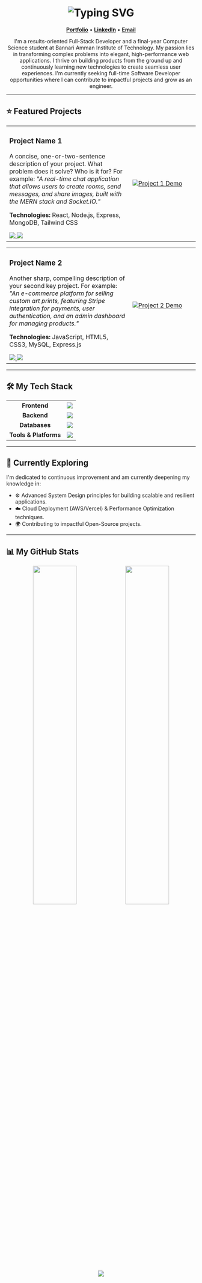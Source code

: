 <h1 align="center">
  <img src="https://readme-typing-svg.demolab.com?font=Fira+Code&size=28&pause=1000&color=F97316&center=true&vCenter=true&width=650&lines=Hi%2C+I'm+Nithish+Kumar+S+P!;Full-Stack+Developer+%7C+Building+Modern+Web+Apps" alt="Typing SVG" />
</h1>

<p align="center">
  <strong><a href="https://nithishkumar.framer.website" target="_blank">Portfolio</a></strong> •
  <strong><a href="https://www.linkedin.com/in/yourprofile" target="_blank">LinkedIn</a></strong> •
  <strong><a href="mailto:nithishkumar3115@gmail.com">Email</a></strong>
  </p>

<p align="center">
  I'm a results-oriented Full-Stack Developer and a final-year Computer Science student at Bannari Amman Institute of Technology. My passion lies in transforming complex problems into elegant, high-performance web applications. I thrive on building products from the ground up and continuously learning new technologies to create seamless user experiences. I'm currently seeking full-time Software Developer opportunities where I can contribute to impactful projects and grow as an engineer.
</p>

---

## ⭐ Featured Projects

<table width="100%">
  <tr>
    <td width="65%">
      <h3>Project Name 1</h3>
      <p>
        A concise, one-or-two-sentence description of your project. What problem does it solve? Who is it for? For example: <i>"A real-time chat application that allows users to create rooms, send messages, and share images, built with the MERN stack and Socket.IO."</i>
      </p>
      <p>
        <strong>Technologies:</strong> React, Node.js, Express, MongoDB, Tailwind CSS
      </p>
      <div>
        <a href="[LINK_TO_LIVE_DEMO_1]" target="_blank">
          <img src="https://img.shields.io/badge/Live_Demo-007BFF?style=for-the-badge&logo=vercel&logoColor=white" />
        </a>
        <a href="[LINK_TO_GITHUB_REPO_1]" target="_blank">
          <img src="https://img.shields.io/badge/GitHub_Repo-181717?style=for-the-badge&logo=github&logoColor=white" />
        </a>
      </div>
    </td>
    <td width="35%">
      <a href="[LINK_TO_LIVE_DEMO_1]" target="_blank">
        <img src="[LINK_TO_PROJECT_1_SCREENSHOT_OR_GIF]" alt="Project 1 Demo" />
        </a>
    </td>
  </tr>
</table>

<table width="100%">
  <tr>
    <td width="65%">
      <h3>Project Name 2</h3>
      <p>
        Another sharp, compelling description of your second key project. For example: <i>"An e-commerce platform for selling custom art prints, featuring Stripe integration for payments, user authentication, and an admin dashboard for managing products."</i>
      </p>
      <p>
        <strong>Technologies:</strong> JavaScript, HTML5, CSS3, MySQL, Express.js
      </p>
      <div>
        <a href="[LINK_TO_LIVE_DEMO_2]" target="_blank">
          <img src="https://img.shields.io/badge/Live_Demo-007BFF?style=for-the-badge&logo=vercel&logoColor=white" />
        </a>
        <a href="[LINK_TO_GITHUB_REPO_2]" target="_blank">
          <img src="https://img.shields.io/badge/GitHub_Repo-181717?style=for-the-badge&logo=github&logoColor=white" />
        </a>
      </div>
    </td>
    <td width="35%">
      <a href="[LINK_TO_LIVE_DEMO_2]" target="_blank">
        <img src="[LINK_TO_PROJECT_2_SCREENSHOT_OR_GIF]" alt="Project 2 Demo" />
      </a>
    </td>
  </tr>
</table>

---

## 🛠️ My Tech Stack

<table>
  <tr>
    <td align="center"><strong>Frontend</strong></td>
    <td><img src="https://skillicons.dev/icons?i=html,css,js,react,tailwind" /></td>
  </tr>
  <tr>
    <td align="center"><strong>Backend</strong></td>
    <td><img src="https://skillicons.dev/icons?i=nodejs,express" /></td>
  </tr>
  <tr>
    <td align="center"><strong>Databases</strong></td>
    <td><img src="https://skillicons.dev/icons?i=mongodb,mysql" /></td>
  </tr>
  <tr>
    <td align="center"><strong>Tools & Platforms</strong></td>
    <td><img src="https://skillicons.dev/icons?i=git,github,postman,vscode" /></td>
  </tr>
</table>

---

## 🚀 Currently Exploring

<p>
  I'm dedicated to continuous improvement and am currently deepening my knowledge in:
</p>
<ul>
  <li>⚙️ Advanced System Design principles for building scalable and resilient applications.</li>
  <li>☁️ Cloud Deployment (AWS/Vercel) & Performance Optimization techniques.</li>
  <li>🌍 Contributing to impactful Open-Source projects.</li>
</ul>

---

## 📊 My GitHub Stats

<p align="center">
  <img src="https://github-readme-stats.vercel.app/api?username=Nithishkumarsp03&show_icons=true&theme=radical&hide_border=true&rank_icon=github" width="48%" />
  <img src="https://github-readme-streak-stats.herokuapp.com?user=Nithishkumarsp03&theme=radical&hide_border=true" width="48%" />
  <br>
  <img src="https://github-readme-stats.vercel.app/api/top-langs/?username=Nithishkumarsp03&layout=compact&theme=radical&hide_border=true" />
</p>
